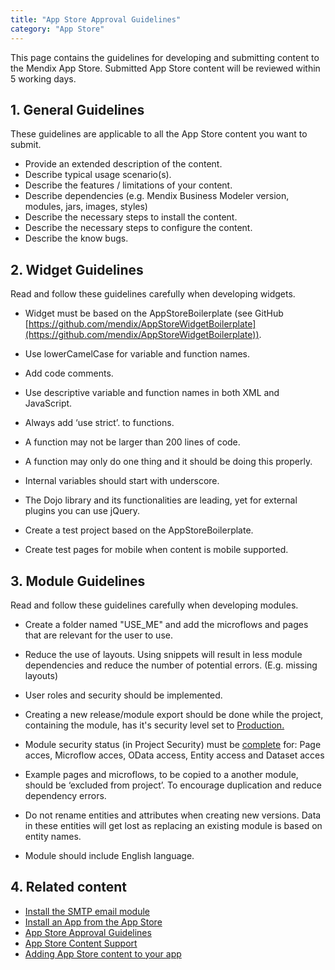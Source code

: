 ```yaml
---
title: "App Store Approval Guidelines"
category: "App Store"
---
```



This page contains the guidelines for developing and submitting content to the Mendix App Store. Submitted App Store content will be reviewed within 5 working days.

## 1. General Guidelines

These guidelines are applicable to all the App Store content you want to submit.

*   Provide an extended description of the content.
*   Describe typical usage scenario(s).
*   Describe the features / limitations of your content.
*   Describe dependencies (e.g. Mendix Business Modeler version, modules, jars, images, styles)
*   Describe the necessary steps to install the content.
*   Describe the necessary steps to configure the content.
*   Describe the know bugs.

## 2\. Widget Guidelines

Read and follow these guidelines carefully when developing widgets.

*   Widget must be based on the AppStoreBoilerplate (see GitHub [https://github.com/mendix/AppStoreWidgetBoilerplate](https://github.com/mendix/AppStoreWidgetBoilerplate)).

*   Use lowerCamelCase for variable and function names.

*   Add code comments.

*   Use descriptive variable and function names in both XML and JavaScript.

*   Always add ‘use strict’. to functions.

*   A function may not be larger than 200 lines of code.

*   A function may only do one thing and it should be doing this properly.

*   Internal variables should start with underscore.

*   The Dojo library and its functionalities are leading, yet for external plugins you can use jQuery.
*   Create a test project based on the AppStoreBoilerplate.
*   Create test pages for mobile when content is mobile supported.

## 3\. Module Guidelines

Read and follow these guidelines carefully when developing modules.

*   Create a folder named "USE_ME" and add the microflows and pages that are relevant for the user to use.

*   Reduce the use of layouts. Using snippets will result in less module dependencies and reduce the number of potential errors. (E.g. missing layouts) 

*   User roles and security should be implemented. 
*   Creating a new release/module export should be done while the project, containing the module, has it's security level set to <u>Production.</u>
*   Module security status (in Project Security) must be <u>complete</u> for: Page acces, Microflow acces, OData access, Entity access and Dataset acces

*   Example pages and microflows, to be copied to a another module, should be ‘excluded from project’. To encourage duplication and reduce dependency errors. 

*   Do not rename entities and attributes when creating new versions. Data in these entities will get lost as replacing an existing module is based on entity names.

*   Module should include English language.

## 4\. Related content

*   [Install the SMTP email module](/howto6/Install+and+Configure+the+SMTP+Module)
*   [Install an App from the App Store](/appstore/Install+an+App+from+the+App+Store)
*   [App Store Approval Guidelines](/appstore/App+Store+Approval+Guidelines)
*   [App Store Content Support](/appstore/App+Store+Content+Support)
*   [Adding App Store content to your app](/appstore/Adding+App+Store+content+to+your+app)
